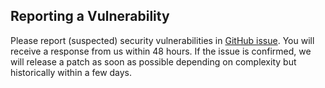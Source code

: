 ## Reporting a Vulnerability
Please report (suspected) security vulnerabilities in [GitHub issue](https://github.com/PiwikPRO/react-piwik-pro/issues). You will receive a response from us within 48 hours. If the issue is confirmed, we will release a patch as soon as possible depending on complexity but historically within a few days.